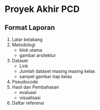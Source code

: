 # Proyek Akhir PCD

## Format Laporan

1. Latar belakang
2. Metodologi
   - blok utama
   - gambar arsitektur
3. Dataset
   - Link
   - Jumlah dataset masing masing kelas
   - sampel gambar tiap kelas
4. Pseudocode
5. Hasil dan Pembahasan
   - evaluasi
   - visualisasi
6. Daftar referensi
